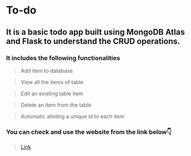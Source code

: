# To-do
## It is a basic todo app built using MongoDB Atlas and Flask to understand the CRUD operations.

### It includes the following functionalities
 
 > Add item to database
 
 > View all the items of table
 
 > Edit an existing table item
 
 > Delete an item from the table
 
 > Automatic alloting a unique id to each item

### You can check and use the website from the link below👇
> <a href="https://todo-jaydev.herokuapp.com/">Link</a>
